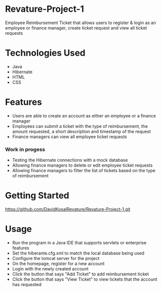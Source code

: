 # Revature-Project-1
Employee Reimbursement Ticket that allows users to register & login as an employee or finance manager, create ticket request and view all ticket requests

# Technologies Used
* Java
* Hibernate
* HTML
* CSS

# Features
* Users are able to create an account as either an employee or a finance manager
* Employees can submit a ticket with the type of reimbursement, the amount requested, a short description and timestamp of the request
* Finance managers can view all employee ticket requests

### Work in progess
* Testing the Hibernate connections with a mock database
* Allowing finance managers to delete or edit employee ticket requests
* Allowing finance managers to filter the list of tickets based on the type of reimbursement

# Getting Started
https://github.com/DavidKosalRevature/Revature-Project-1.git

# Usage
* Run the program in a Java IDE that supports servlets or enterprise features
* Set the hiberante.cfg.xml to match the local database being used
* Configure the tomcat server for the project
* On the homepage, register for a new account
* Login with the newly created account
* Click the button that says "Add Ticket" to add reimbursement ticket
* Click the button that says "View Ticket" to view tickets that the account has requested

